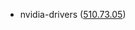 - nvidia-drivers ([510.73.05](https://docs.nvidia.com/datacenter/tesla/tesla-release-notes-510-73-05/index.html))
